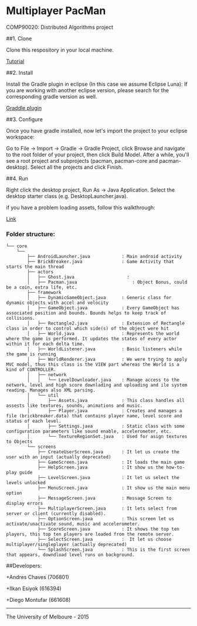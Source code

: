 # Multiplayer PacMan
COMP90020: Distributed Algorithms project

##1. Clone

Clone this respository in your local machine.

[Tutorial](https://help.github.com/articles/importing-a-git-repository-using-the-command-line/)

##2. Install

Install the Gradle plugin in eclipse (In this case we assume Eclipse Luna):
If you are working with another eclipse version, please search for the corresponding gradle version as well.

[Graddle plugin](http://marketplace.eclipse.org/content/gradle-integration-eclipse-44#.VB_gPGOMl40)

##3. Configure

Once you have gradle installed, now let's import the project to your eclipse workspace:

Go to File -> Import -> Gradle -> Gradle Project, click Browse and navigate to the root folder of your project, 
then click Build Model. After a while, you'll see a root project and subprojects (pacman, pacman-core and pacman-desktop). 
Select all the projects and click Finish.

##4. Run

Right click the desktop project, Run As -> Java Application. Select the desktop starter class (e.g. DesktopLauncher.java).

if you have a problem loading assets, follow this walkthrough:

[Link](http://stackoverflow.com/questions/22822767/new-libgdx-setup-receive-file-not-found)

### Folder structure:

    └── core            
        └── 
            ├── AndroidLauncher.java 			: Main android activity
            ├── BrickBreaker.java 				: Game Activity that starts the main thread
            ├── actors
            │   ├── Ghost.java 					  : 
            │   ├── Pacman.java 					: Object Bonus, could be a coin, extra life, etc.
            ├── framework
            │   ├── DynamicGameObject.java 		: Generic class for dynamic objects with accel and velocity
            │   ├── GameObject.java 			: Every GameObject has associated position and bounds. Bounds helps to keep track of collisions.
            │   ├── Rectangle2.java 			: Extension of Rectangle class in order to control which side(s) of the object were hit
            │   ├── World.java 					: Represents the world where the game is performed. It updates the states of every actor within it for each delta time.
            │   ├── WorldListener.java 			: Basic listeners while the game is running
            │   ├── WorldRenderer.java 			: We were trying to apply MVC model, thus this class is the VIEW part whereas the World is a kind of CONTROLLER.
            │   ├── network
            │   │   └── LevelDownloader.java 	: Manage access to the network, level and high score downlading and uploading and ile system reading. Manages also XML parsing.
            │   └── util
            │       ├── Assets.java 			: This class handles all assests like textures, sounds, animations and music.
            │       ├── Player.java 			: Creates and manages a file (brickbreaker.data) that contains player name, level score and status of each level.
            │       ├── Settings.java 			: Static class with some configuration parameters like sound enable, accelerometer, etc.
            │       └── TextureRegionSet.java 	: Used for asign textures to Objects
            └── screens
                ├── CreateUserScreen.java 		: It let us create the user with an input (actually deprecated) 
                ├── GameScreen.java 			: It loads the main game
                ├── HelpScreen.java 			: It show us the how-to-play guide
                ├── LevelScreen.java 			: It let us select the levels unlocked
                ├── MenuScreen.java 			: It show us the main menu option
                ├── MessageScreen.java 			: Message Screen to display errors
                ├── MultiplayerScreen.java 		: It lets select from server or client (currently disabled).
                ├── OptionScreen.java 			: This screen let us activate/unactivate sound, music and accelerometer.
                ├── ScoreScreen.java 			: It shows the top ten players, this top ten players are loaded from the remote server.
                ├── SelectScreen.java 			:  It let us choose multiplayer/singleplayer (actually deprecated) 
                └── SplashScreen.java 			: This is the first screen that appears, downdload level runs on background.

##Developers:

+Andres Chaves (706801)

+Ilkan Esiyok (616394)

+Diego Montufar (661608)

______________________________________________________________________________________________________
The University of Melboure - 2015
